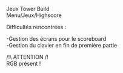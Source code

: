 Jeux Tower Build  
Menu/Jeux/Highscore

Difficultés rencontrées : 

-Gestion des écrans pour le scoreboard  
-Gestion du clavier en fin de première partie


/!\ ATTENTION /!\
RGB présent !
